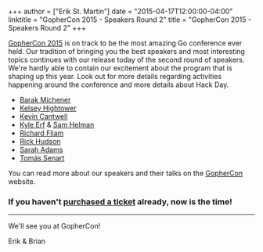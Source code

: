 +++
author = ["Erik St. Martin"]
date = "2015-04-17T12:00:00-04:00"
linktitle = "GopherCon 2015 - Speakers Round 2"
title = "GopherCon 2015 - Speakers Round 2"
+++

<a href="http://gophercon.com">GopherCon 2015</a> is on track to be the most amazing Go conference ever held. Our tradition of bringing you the best speakers and most interesting topics continues with our release today of the second round of speakers. We're hardly able to contain our excitement about the program that is shaping up this year. Look out for more details regarding activities happening around the conference and more details about Hack Day.


* <a href="http://gophercon.com/speakers/barak-michener">Barak Michener</a>
* <a href="http://gophercon.com/speakers/kelsey-hightower">Kelsey Hightower</a>
* <a href="http://gophercon.com/speakers/kevin-cantwell">Kevin Cantwell</a>
* <a href="http://gophercon.com/speakers/kyle-erf">Kyle Erf</a> & <a href="http://gophercon.com/speakers/sam-helman">Sam Helman</a>
* <a href="http://gophercon.com/speakers/richard-fliam">Richard Fliam</a>
* <a href="http://gophercon.com/speakers/rick-hudson">Rick Hudson</a>
* <a href="http://gophercon.com/speakers/sarah-adams">Sarah Adams</a>
* <a href="http://gophercon.com/speakers/tomas-senart">Tomás Senart</a>

You can read more about our speakers and their talks on the <a href="http://gophercon.com">GopherCon</a> website.


### If you haven't <a href="https://ti.to/gophercon/gophercon-2015">purchased a ticket</a> already, now is the time!

----
We'll see you at GopherCon!

Erik & Brian
